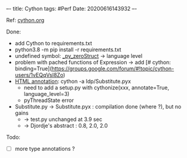 –-
title: Cython
tags: #Perf
Date: 20200616143932
–-

Ref: [cython.org](https://cython.org/)

Done:
* add Cython to requirements.txt
* python3.8 -m pip install -r requirements.txt
* undefined symbol: [_py_zeroStruct](https://stackoverflow.com/questions/44737063/cython-bbox-so-undefined-symbol-py-zerostruct) → language level
* problem with pached functions of Expression → add \[# cython: binding=True](https://groups.google.com/forum/#!topic/cython-users/1vEQqVsI8Zo)
* [HTML annotation](https://cython.readthedocs.io/en/latest/src/tutorial/cython_tutorial.html?highlight=html#primes): cython -a Idp/Substitute.pyx
    * need to add a setup.py with cythonize(xxx, annotate=True, language_level=3)
    * pyThreadState error
* Substitute.py → Substitute.pyx : compilation done (where ?), but no gains
    * → test.py unchanged at 3.9 sec 
    * → Djordje's abstract : 0.8, 2.0, 2.0

Todo: 
- [ ] more type annotations ?
